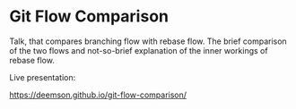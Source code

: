 Git Flow Comparison
===================

Talk, that compares branching flow with rebase flow.
The brief comparison of the two flows
and not-so-brief explanation of the inner workings of
rebase flow.

Live presentation:

https://deemson.github.io/git-flow-comparison/